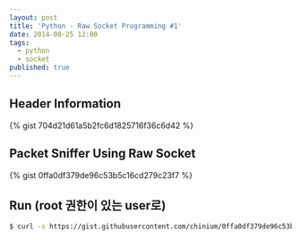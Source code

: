 ```yaml
---
layout: post
title: 'Python - Raw Socket Programming #1'
date: 2014-08-25 12:00
tags:
  - python
  - socket
published: true
---
```


## Header Information
{% gist 704d21d61a5b2fc6d1825716f36c6d42 %}


## Packet Sniffer Using Raw Socket
{% gist 0ffa0df379de96c53b5c16cd279c23f7 %}


## Run (root 권한이 있는 user로)

```bash
$ curl -s https://gist.githubusercontent.com/chinium/0ffa0df379de96c53b5c16cd279c23f7/raw/75076b3a8a720caf6a980f1558ba42b7c213e082/py2_raw_socket.py | python2.7
```

